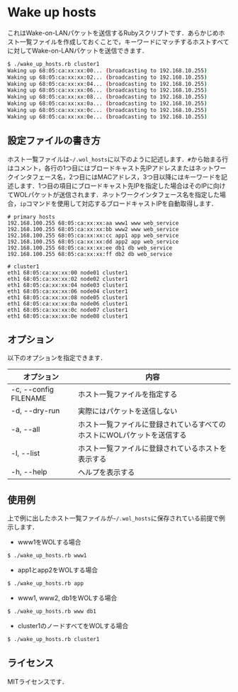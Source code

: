# Wake up hosts
これはWake-on-LANパケットを送信するRubyスクリプトです．あらかじめホスト一覧ファイルを作成しておくことで，キーワードにマッチするホストすべてに対してWake-on-LANパケットを送信できます．
  
```bash
$ ./wake_up_hosts.rb cluster1
Waking up 68:05:ca:xx:xx:00... (broadcasting to 192.168.10.255)
Waking up 68:05:ca:xx:xx:02... (broadcasting to 192.168.10.255)
Waking up 68:05:ca:xx:xx:04... (broadcasting to 192.168.10.255)
Waking up 68:05:ca:xx:xx:06... (broadcasting to 192.168.10.255)
Waking up 68:05:ca:xx:xx:08... (broadcasting to 192.168.10.255)
Waking up 68:05:ca:xx:xx:0a... (broadcasting to 192.168.10.255)
Waking up 68:05:ca:xx:xx:0c... (broadcasting to 192.168.10.255)
Waking up 68:05:ca:xx:xx:0e... (broadcasting to 192.168.10.255)
```

## 設定ファイルの書き方
ホスト一覧ファイルは`~/.wol_hosts`に以下のように記述します．`#`から始まる行はコメント，各行の1つ目にはブロードキャスト先IPアドレスまたはネットワークインタフェース名，2つ目にはMACアドレス，3つ目以降にはキーワードを記述します．1つ目の項目にブロードキャスト先IPを指定した場合はそのIPに向けてWOLパケットが送信されます．ネットワークインタフェース名を指定した場合，`ip`コマンドを使用して対応するブロードキャストIPを自動取得します．

```
# primary hosts
192.168.100.255 68:05:ca:xx:xx:aa www1 www web_service
192.168.100.255 68:05:ca:xx:xx:bb www2 www web_service
192.168.100.255 68:05:ca:xx:xx:cc app1 app web_service
192.168.100.255 68:05:ca:xx:xx:dd app2 app web_service
192.168.100.255 68:05:ca:xx:xx:ee db1 db web_service
192.168.100.255 68:05:ca:xx:xx:ff db2 db web_service

# cluster1
eth1 68:05:ca:xx:xx:00 node01 cluster1
eth1 68:05:ca:xx:xx:02 node02 cluster1
eth1 68:05:ca:xx:xx:04 node03 cluster1
eth1 68:05:ca:xx:xx:06 node04 cluster1
eth1 68:05:ca:xx:xx:08 node05 cluster1
eth1 68:05:ca:xx:xx:0a node06 cluster1
eth1 68:05:ca:xx:xx:0c node07 cluster1
eth1 68:05:ca:xx:xx:0e node08 cluster1
```

## オプション
以下のオプションを指定できます．

オプション | 内容
--- | ---
-c, --config FILENAME | ホスト一覧ファイルを指定する
-d, --dry-run | 実際にはパケットを送信しない
-a, --all | ホスト一覧ファイルに登録されているすべてのホストにWOLパケットを送信する
-l, --list | ホスト一覧ファイルに登録されているホストを表示する
-h, --help | ヘルプを表示する

## 使用例
上で例に出したホスト一覧ファイルが`~/.wol_hosts`に保存されている前提で例示します．

* www1をWOLする場合
```bash
$ ./wake_up_hosts.rb www1
```
* app1とapp2をWOLする場合
```bash
$ ./wake_up_hosts.rb app
```
* www1, www2, db1をWOLする場合
```bash
$ ./wake_up_hosts.rb www db1
```
* cluster1のノードすべてをWOLする場合
```bash
$ ./wake_up_hosts.rb cluster1
```

## ライセンス
MITライセンスです．

